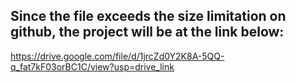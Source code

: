 ## Since the file exceeds the size limitation on github, the project will be at the link below:
https://drive.google.com/file/d/1jrcZd0Y2K8A-5QQ-q_fat7kF03orBC1C/view?usp=drive_link
